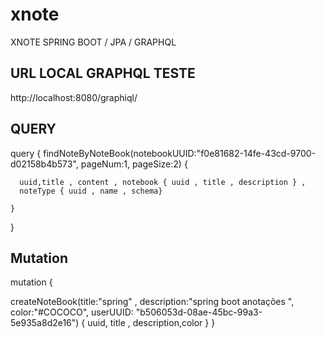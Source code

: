 # xnote
XNOTE SPRING  BOOT / JPA / GRAPHQL 

## URL LOCAL GRAPHQL TESTE 
  
   http://localhost:8080/graphiql/

## QUERY 


query {
  findNoteByNoteBook(notebookUUID:"f0e81682-14fe-43cd-9700-d02158b4b573",
                     pageNum:1, pageSize:2) {
    
      uuid,title , content , notebook { uuid , title , description } , 
      noteType { uuid , name , schema}
      
    }  
}

## Mutation 

mutation {
  
  createNoteBook(title:"spring" , description:"spring boot anotações ",
           color:"#COCOCO", userUUID: "b506053d-08ae-45bc-99a3-5e935a8d2e16")
    {
       uuid, title , description,color
    }
}
